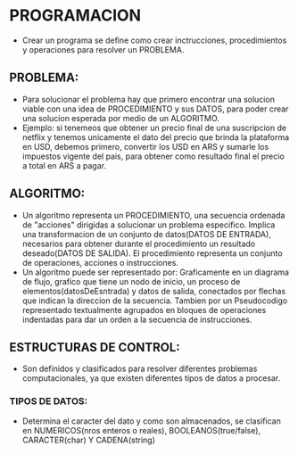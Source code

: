 # PROGRAMACION
<!-----------------------------PROGRAMACION  ----------------->
- Crear un programa se define como crear inctrucciones, procedimientos y operaciones para resolver un PROBLEMA.
## PROBLEMA:
- Para solucionar el problema hay que primero encontrar una solucion viable con una idea de PROCEDIMIENTO y sus DATOS, para poder crear una solucion esperada por medio de un ALGORITMO. 
- Ejemplo: si tenemeos que obtener un precio final de una suscripcion de netflix y tenemos unicamente el dato del precio que brinda la plataforma en USD, debemos primero, convertir los USD en ARS y sumarle los impuestos vigente del pais, para obtener como resultado final el precio a total en ARS a pagar.

<!------------------------ ALGORITMOS y DIAGRAMA DE FLUJOS---------------->
## ALGORITMO:
- Un algoritmo representa un PROCEDIMIENTO, una secuencia ordenada de "acciones" dirigidas a solucionar un problema especifico. Implica una transformacion de un conjunto de datos(DATOS DE ENTRADA), necesarios para obtener durante el procedimiento un resultado deseado(DATOS DE SALIDA).
El procedimiento representa un conjunto de operaciones, acciones o instrucciones.
- Un algoritmo puede ser representado por:
 Graficamente en un diagrama de flujo,  grafico que tiene un nodo de inicio, un proceso de elementos(datosDeEsntrada) y datos de salida, conectados por flechas que indican la direccion de la secuencia.
 Tambien por un Pseudocodigo representado textualmente agrupados en bloques de operaciones indentadas para dar un orden a la secuencia de instrucciones.
 
<!------------------ ESTRUCTURAs DE CONTROL --------------------->
## ESTRUCTURAS DE CONTROL:
- Son definidos y clasificados para resolver diferentes problemas computacionales, ya que existen diferentes tipos de datos a procesar.
### TIPOS DE DATOS:
- Determina el caracter del dato y como son almacenados, se clasifican en NUMERICOS(nros enteros o reales), BOOLEANOS(true/false), CARACTER(char) Y CADENA(string)

